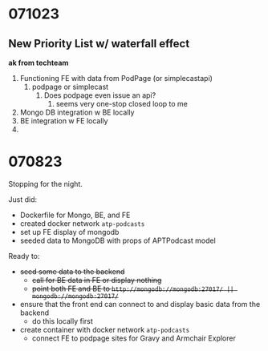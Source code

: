 # 071023

## New Priority List w/ waterfall effect
**ak from techteam**
1. Functioning FE with data from PodPage (or simplecastapi)
   1. podpage or simplecast
      1. Does podpage even issue an api?
         1. seems very one-stop closed loop to me
2. Mongo DB integration w BE locally
3. BE integration w FE locally
4. 



# 070823
Stopping for the night.

Just did:
  * Dockerfile for Mongo, BE, and FE
  * created docker network `atp-podcasts`
  * set up FE display of mongodb
  * seeded data to MongoDB with props of APTPodcast model

Ready to:
  * ~~seed some data to the backend~~
    * ~~call for BE data in FE or display nothing~~
    * ~~point both FE and BE to `http://mongodb://mongodb:27017/ || mongodb://mongodb:27017/`~~
  * ensure that the front end can connect to and display basic data from the backend
    * do this locally first
  * create container with docker network `atp-podcasts`
    * connect FE to podpage sites for Gravy and Armchair Explorer

